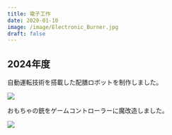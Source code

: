```yaml
---
title: 電子工作
date: 2020-01-10
image: /image/Electronic_Burner.jpg
draft: false
---
```

## 2024年度

自動運転技術を搭載した配膳ロボットを制作しました。  

![](/image/Electronic_2024_SLAMrobot.jpg)  

おもちゃの銃をゲームコントローラーに魔改造しました。  

![](/image/Electronic_2024_GunController.jpg)  
